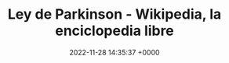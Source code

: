 ---
title: "Ley de Parkinson - Wikipedia, la enciclopedia libre"
link: "https://es.wikipedia.org/wiki/Ley_de_Parkinson"
date: "2022-11-28 14:35:37 +0000"
---